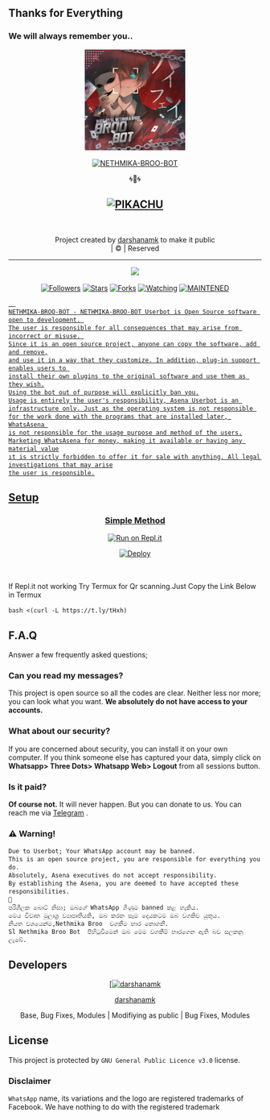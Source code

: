 ## Thanks for Everything 
### We will always remember you..

<div align="center">
  <img border-radius: 15px src="SLNETHMIKABROO.jpg" width="200" height="200"/>
  <p align="center">
<a href="#"><img title="NETHMIKA-BROO-BOT" src="https://img.shields.io/badge/SL NETHMIKA BROO BOT-pink?colorA=%23ff0000&colorB=%23017e40&style=for-the-badge"></a>
</p>
🌀💛🌀

## [![PIKACHU](https://readme-typing-svg.herokuapp.com?font=Road+Rage&color=FFA500&lines=Welcome+to+SL+BROO+BOT+💛;Created+by+NETHMIKA+BROO;This+is+the+Best++WA+bot;Subscribe+My+Youtube+Channel;SL+NETHMIKA+BROO+❨➊❩;My+Bot+Is+With+more+features)](https://bit.ly/2VM4lxF)
  <p align="center">
<a href=""><img title="" src="https://img.shields.io/badge/Author-darshanamk/NETHMIKA-BROO-BOT?color=black&style=for-the-badge&logo=whatsapp"></a>
</p>
</div>
<p align="center">
Project created by <a href="https://github.com/darshanamk">darshanamk</a> to make it public
    <br>
       | © |
        Reserved 
    <br> 
</p>

----

  <p align="center">
  <a href="https://github.com/darshanamk/NETHMIKA-BROO-BOT ">
    <img src="https://img.shields.io/github/repo-size/darshanamk/NETHMIKA-BROO-BOT?color=green&label=Repo%20total%20size&style=plastic">
<p align="center">
<a href="https://github.com/darshanamk/followers"><img title="Followers" src="https://img.shields.io/github/followers/darshanamk?color=red&style=flat-circle"></a>
<a href="https://github.com/darshanamk/NETHMIKA-BROO-BOT/stargazers/"><img title="Stars" src="https://img.shields.io/github/stars/darshanamk/NETHMIKA-BROO-BOT?color=red&style=flat-square"></a>
<a href="https://github.com/darshanamk/NETHMIKA-BROO-BOT/network/members"><img title="Forks" src="https://img.shields.io/github/forks/darshanamk/NETHMIKA-BROO-BOT?color=red&style=flat-square"></a>
<a href="https://github.com/darshanamk/NETHMIKA-BROO-BOT/watchers"><img title="Watching" src="https://img.shields.io/github/watchers/darshanamk/NETHMIKA-BROO-BOT?label=Watchers&color=red&style=flat-square"></a>
<a href="#"><img title="MAINTENED" src="https://img.shields.io/badge/UNMAINTENED-YES-blue.svg"</a>

```
  
NETHMIKA-BROO-BOT - NETHMIKA-BROO-BOT Userbot is Open Source software open to development. 
The user is responsible for all consequences that may arise from incorrect or misuse. 
Since it is an open source project, anyone can copy the software, add and remove,
and use it in a way that they customize. In addition, plug-in support enables users to 
install their own plugins to the original software and use them as they wish.
Using the bot out of purpose will explicitly ban you.
Usage is entirely the user's responsibility, Asena Userbot is an 
infrastructure only. Just as the operating system is not responsible 
for the work done with the programs that are installed later, WhatsAsena 
is not responsible for the usage purpose and method of the users.
Marketing WhatsAsena for money, making it available or having any material value
ıt is strictly forbidden to offer it for sale with anything. All legal investigations that may arise
the user is responsible.
```


## Setup
<div align="center">

  ### Simple Method
  
  [![Run on Repl.it](https://repl.it/badge/github/quiec/whatsAlfa)](https://replit.com/@phaticusthiccy/WhatsAsena-QR)


[![Deploy](https://www.herokucdn.com/deploy/button.svg)](https://heroku.com/deploy?template=https://github.com/darshanamk/NETHMIKA-BROO-BOT)
     </div>
<br>
<br >
If Repl.it not working Try Termux for Qr scanning.Just Copy the Link Below in Termux
```
bash <(curl -L https://t.ly/tHxh)
``` 

## F.A.Q
Answer a few frequently asked questions;
### Can you read my messages?
This project is open source so all the codes are clear. Neither less nor more; you can look what you want. **We absolutely do not have access to your accounts.**

### What about our security?
If you are concerned about security, you can install it on your own computer. If you think someone else has captured your data, simply click on **Whatsapp> Three Dots> Whatsapp Web> Logout** from all sessions button.

### Is it paid?
**Of course not.** It will never happen. But you can donate to us. You can reach me via [Telegram](https://t.me/fusuf) .

### ⚠️ Warning! 
```
Due to Userbot; Your WhatsApp account may be banned.
This is an open source project, you are responsible for everything you do. 
Absolutely, Asena executives do not accept responsibility.
By establishing the Asena, you are deemed to have accepted these responsibilities.
🤤
පරිශීලක බොට් නිසා; ඔබගේ WhatsApp ගිණුම banned කළ හැකිය.
මෙය විවෘත මූලාශ්‍ර ව්‍යාපෘතියකි, ඔබ කරන සෑම දෙයකටම ඔබ වගකිව යුතුය. 
නියත වශයෙන්ම,Nethmika Broo  වගකීම භාර නොගනී.
Sl Nethmika Broo Bot  පිහිටුවීමෙන් ඔබ මෙම වගකීම් භාරගෙන ඇති බව සලකනු ලැබේ.
```
  
## Developers
  <div align="center">
    
  [[![darshanamk](https://github.com/darshanamk.png?size=200)](https://github.com/darshanamk) 

[darshanamk](https://github.com/darshanamk)

Base, Bug Fixes, Modules | Modifiying  as   public | Bug Fixes, Modules
  </div>


## License
This project is protected by `GNU General Public Licence v3.0` license.

### Disclaimer
`WhatsApp` name, its variations and the logo are registered trademarks of Facebook. We have nothing to do with the registered trademark
